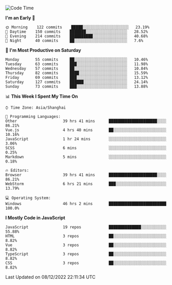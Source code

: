 <!--START_SECTION:waka-->
![Code Time](http://img.shields.io/badge/Code%20Time-1%2C744%20hrs%205%20mins-blue)

**I'm an Early 🐤** 

```text
🌞 Morning    122 commits    █████░░░░░░░░░░░░░░░░░░░░   23.19% 
🌆 Daytime    150 commits    ███████░░░░░░░░░░░░░░░░░░   28.52% 
🌃 Evening    214 commits    ██████████░░░░░░░░░░░░░░░   40.68% 
🌙 Night      40 commits     ██░░░░░░░░░░░░░░░░░░░░░░░   7.6%

```
📅 **I'm Most Productive on Saturday** 

```text
Monday       55 commits     ██░░░░░░░░░░░░░░░░░░░░░░░   10.46% 
Tuesday      63 commits     ███░░░░░░░░░░░░░░░░░░░░░░   11.98% 
Wednesday    57 commits     ██░░░░░░░░░░░░░░░░░░░░░░░   10.84% 
Thursday     82 commits     ████░░░░░░░░░░░░░░░░░░░░░   15.59% 
Friday       69 commits     ███░░░░░░░░░░░░░░░░░░░░░░   13.12% 
Saturday     127 commits    ██████░░░░░░░░░░░░░░░░░░░   24.14% 
Sunday       73 commits     ███░░░░░░░░░░░░░░░░░░░░░░   13.88%

```


📊 **This Week I Spent My Time On** 

```text
⌚︎ Time Zone: Asia/Shanghai

💬 Programming Languages: 
Other                    39 hrs 41 mins      █████████████████████░░░░   86.21% 
Vue.js                   4 hrs 40 mins       ██░░░░░░░░░░░░░░░░░░░░░░░   10.16% 
JavaScript               1 hr 24 mins        ░░░░░░░░░░░░░░░░░░░░░░░░░   3.06% 
SCSS                     6 mins              ░░░░░░░░░░░░░░░░░░░░░░░░░   0.25% 
Markdown                 5 mins              ░░░░░░░░░░░░░░░░░░░░░░░░░   0.18%

🔥 Editors: 
Browser                  39 hrs 41 mins      █████████████████████░░░░   86.21% 
WebStorm                 6 hrs 21 mins       ███░░░░░░░░░░░░░░░░░░░░░░   13.79%

💻 Operating System: 
Windows                  46 hrs 2 mins       █████████████████████████   100.0%

```

**I Mostly Code in JavaScript** 

```text
JavaScript               19 repos            ██████████████░░░░░░░░░░░   55.88% 
HTML                     3 repos             ██░░░░░░░░░░░░░░░░░░░░░░░   8.82% 
Vue                      3 repos             ██░░░░░░░░░░░░░░░░░░░░░░░   8.82% 
TypeScript               3 repos             ██░░░░░░░░░░░░░░░░░░░░░░░   8.82% 
CSS                      3 repos             ██░░░░░░░░░░░░░░░░░░░░░░░   8.82%

```



 Last Updated on 08/12/2022 22:11:34 UTC
<!--END_SECTION:waka-->

<!--
**likaiqiang/likaiqiang** is a ✨ _special_ ✨ repository because its `README.md` (this file) appears on your GitHub profile.

Here are some ideas to get you started:

- 🔭 I’m currently working on ...
- 🌱 I’m currently learning ...
- 👯 I’m looking to collaborate on ...
- 🤔 I’m looking for help with ...
- 💬 Ask me about ...
- 📫 How to reach me: ...
- 😄 Pronouns: ...
- ⚡ Fun fact: ...
-->
